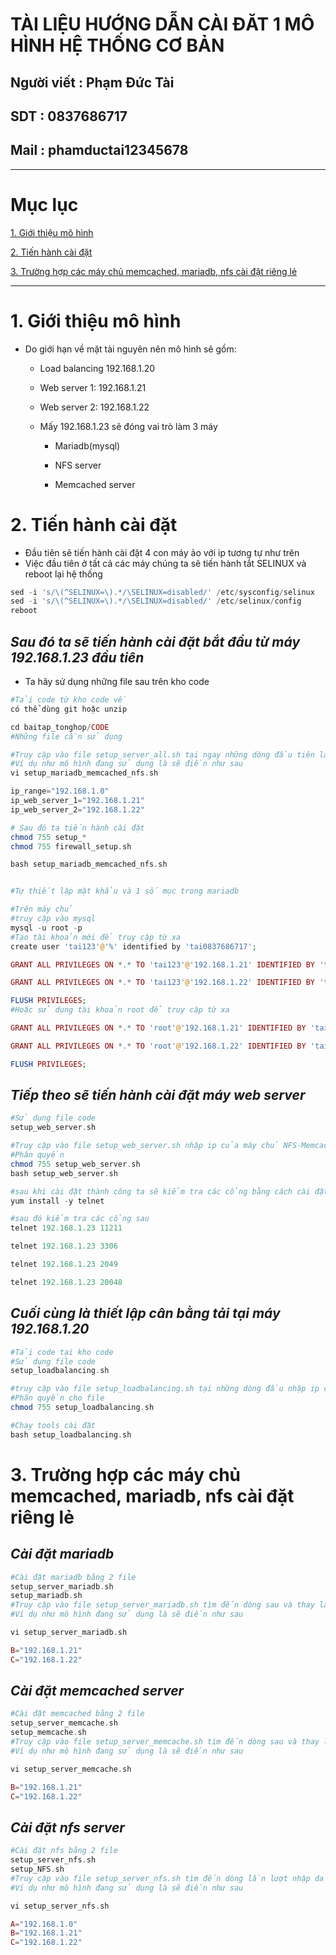 <!--
# h1
## h2
### h3
#### h4
##### h5
###### h6

*in nghiêng*

**bôi đậm**

***vừa in nghiêng vừa bôi đậm***

`inlide code`

```php

echo ("highlight code");

```

[Link test](https://viblo.asia/helps/cach-su-dung-markdown-bxjvZYnwkJZ)

![markdown](https://images.viblo.asia/518eea86-f0bd-45c9-bf38-d5cb119e947d.png)

* mục 3
* mục 2
* mục 1

1. item 1
2. item 2
3. item 3

***
horizonal rules

> text

{@youtube: https://www.youtube.com/watch?v=HndN6P9ke6U}
* Cài đặt nginx bằng câu lệnh sau
```php
dnf -y install nginx
```
*	Cấu hình nginx như sau
```php
vi /etc/nginx/nginx.conf

 Server{
     ...
     server_name www.srv.world;
     ...
 }
 
-->

# TÀI LIỆU HƯỚNG DẪN CÀI ĐĂT 1 MÔ HÌNH HỆ THỐNG CƠ BẢN 
## Người viết : Phạm Đức Tài
## SDT : 0837686717
## Mail : phamductai12345678

***
# Mục lục
[1. Giới thiệu mô hình](https://github.com/ductai124/Baitap_tonghop#1gi%E1%BB%9Bi-thi%E1%BB%87u-m%C3%B4-h%C3%ACnh)

[2. Tiến hành cài đặt](https://github.com/ductai124/Baitap_tonghop#2ti%E1%BA%BFn-h%C3%A0nh-c%C3%A0i-%C4%91%E1%BA%B7t)

[3. Trường hợp các máy chủ memcached, mariadb, nfs cài đặt riêng lẻ](https://github.com/ductai124/Baitap_tonghop#3tr%C6%B0%E1%BB%9Dng-h%E1%BB%A3p-c%C3%A1c-m%C3%A1y-ch%E1%BB%A7-memcached-mariadb-nfs-c%C3%A0i-%C4%91%E1%BA%B7t-ri%C3%AAng-l%E1%BA%BB)

***
# 1.	Giới thiệu mô hình
* Do giới hạn về mặt tài nguyên nên mô hình sẽ gồm:
    * Load balancing 192.168.1.20

    * Web server 1: 192.168.1.21

    * Web server 2: 192.168.1.22

    * Mấy 192.168.1.23 sẽ đóng vai trò làm 3 máy
        * Mariadb(mysql)

        * NFS server

        * Memcached server
# 2.	Tiến hành cài đặt
* Đầu tiên sẽ tiến hành cài đặt 4 con máy ảo với ip tương tự như trên
* Việc đầu tiên ở tất cả các máy chúng ta sẽ tiến hành tắt SELINUX và reboot lại hệ thống
```php
sed -i 's/\(^SELINUX=\).*/\SELINUX=disabled/' /etc/sysconfig/selinux
sed -i 's/\(^SELINUX=\).*/\SELINUX=disabled/' /etc/selinux/config
reboot
```
## ***Sau đó ta sẽ tiến hành cài đặt bắt đầu từ máy 192.168.1.23 đầu tiên***
* Ta hãy sử dụng những file sau trên kho code 
```php
#Tải code từ kho code về
có thể dùng git hoặc unzip

cd baitap_tonghop/CODE
#Những file cần sử dụng

#Truy cập vào file setup_server_all.sh tại ngay những dòng đầu tiên lần lượt nhập dải ip, ip web server 1 và ip web server 2
#Ví dụ như mô hình đang sử dụng là sẽ điền như sau
vi setup_mariadb_memcached_nfs.sh

ip_range="192.168.1.0"
ip_web_server_1="192.168.1.21"
ip_web_server_2="192.168.1.22"

# Sau đó ta tiến hành cài đặt
chmod 755 setup_*
chmod 755 firewall_setup.sh

bash setup_mariadb_memcached_nfs.sh


#Tự thiết lập mật khẩu và 1 số mục trong mariadb

#Trên máy chủ
#truy cập vào mysql
mysql -u root -p
#Tạo tài khoản mới để truy cập từ xa
create user 'tai123'@'%' identified by 'tai0837686717';

GRANT ALL PRIVILEGES ON *.* TO 'tai123'@'192.168.1.21' IDENTIFIED BY 'tai0837686717';

GRANT ALL PRIVILEGES ON *.* TO 'tai123'@'192.168.1.22' IDENTIFIED BY 'tai0837686717';

FLUSH PRIVILEGES;
#Hoặc sử dụng tài khoản root để truy cập từ xa

GRANT ALL PRIVILEGES ON *.* TO 'root'@'192.168.1.21' IDENTIFIED BY 'tai0837686717' WITH GRANT OPTION;

GRANT ALL PRIVILEGES ON *.* TO 'root'@'192.168.1.22' IDENTIFIED BY 'tai0837686717' WITH GRANT OPTION;

FLUSH PRIVILEGES;

```
## ***Tiếp theo sẽ tiến hành cài đặt máy web server***
```php
#Sử dụng file code 
setup_web_server.sh

#Truy cập vào file setup_web_server.sh nhập ip của máy chủ NFS-Memcached-mariadb vào ngay những dòng đầu và chờ đợi cài đặt(đã có hướng dẫn và ví dụ trong file)
#Phân quyền 
chmod 755 setup_web_server.sh
bash setup_web_server.sh

#sau khi cài đặt thành công ta sẽ kiểm tra các cổng bằng cách cài đặt telnet
yum install -y telnet

#sau đó kiểm tra các cổng sau
telnet 192.168.1.23 11211

telnet 192.168.1.23 3306

telnet 192.168.1.23 2049

telnet 192.168.1.23 20048

```
## ***Cuối cùng là thiết lập cân bằng tải tại máy 192.168.1.20***
```php
#Tải code tại kho code
#Sử dụng file code 
setup_loadbalancing.sh

#truy cập vào file setup_loadbalancing.sh tại những dòng đầu nhập ip của web server số 1 và web server số 2 (đã có hướng dẫn trong file)
#Phân quyền cho file
chmod 755 setup_loadbalancing.sh

#Chạy tools cài đặt
bash setup_loadbalancing.sh


```

# 3.	Trường hợp các máy chủ memcached, mariadb, nfs cài đặt riêng lẻ
## ***Cài đặt mariadb***
```php
#Cài đặt mariadb bằng 2 file
setup_server_mariadb.sh
setup_mariadb.sh
#Truy cập vào file setup_server_mariadb.sh tìm đến dòng sau và thay lần lượt ip web server 1 và ip web server 2
#Ví dụ như mô hình đang sử dụng là sẽ điền như sau

vi setup_server_mariadb.sh

B="192.168.1.21"
C="192.168.1.22"
```
## ***Cài đặt memcached server***
```php
#Cài đặt memcached bằng 2 file
setup_server_memcache.sh
setup_memcache.sh
#Truy cập vào file setup_server_memcache.sh tìm đến dòng sau và thay lần lượt ip web server 1 và ip web server 2
#Ví dụ như mô hình đang sử dụng là sẽ điền như sau

vi setup_server_memcache.sh

B="192.168.1.21"
C="192.168.1.22"


```
## ***Cài đặt nfs server***
```php
#Cài đặt nfs bằng 2 file
setup_server_nfs.sh
setup_NFS.sh
#Truy cập vào file setup_server_nfs.sh tìm đến dòng lần lượt nhập dải ip, ip web server 1 và ip web server 2 theo hướng dẫn có ghi trong file
#Ví dụ như mô hình đang sử dụng là sẽ điền như sau

vi setup_server_nfs.sh

A="192.168.1.0"
B="192.168.1.21"
C="192.168.1.22"

```